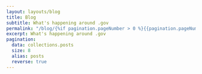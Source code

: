 ```yaml
---
layout: layouts/blog
title: Blog
subtitle: What's happening around .gov 
permalink: "/blog/{%if pagination.pageNumber > 0 %}{{pagination.pageNumber | plus:1 }}/{% endif %}"
excerpt: What's happening around .gov
pagination:
  data: collections.posts
  size: 8
  alias: posts
  reverse: true
---
```

